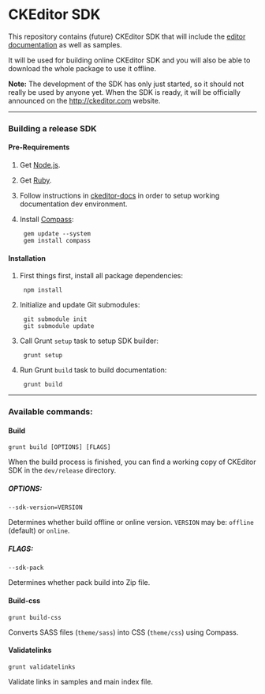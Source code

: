 # CKEditor SDK #

This repository contains (future) CKEditor SDK that will include the [editor documentation](http://docs.ckeditor.com/) as well as samples.

It will be used for building online CKEditor SDK and you will also be able to download the whole package to use it offline.

**Note:** The development of the SDK has only just started, so it should not really be used by anyone yet. When the SDK is ready, it will be officially announced on the <http://ckeditor.com> website.

---

### Building a release SDK

#### Pre-Requirements

1. Get [Node.js](http://nodejs.org/).

1. Get [Ruby](http://www.ruby-lang.org/en/).

1. Follow instructions in [ckeditor-docs](https://github.com/ckeditor/ckeditor-docs) in order to 
setup working documentation dev environment.

1. Install [Compass](http://compass-style.org/):

        gem update --system
        gem install compass

#### Installation

1. First things first, install all package dependencies:

        npm install

1. Initialize and update Git submodules:

        git submodule init
        git submodule update

1. Call Grunt `setup` task to setup SDK builder:

        grunt setup

1. Run Grunt `build` task to build documentation:

        grunt build

---

### Available commands:

#### Build

    grunt build [OPTIONS] [FLAGS]

When the build process is finished, you can find a working copy of CKEditor SDK in the `dev/release` directory.


##### OPTIONS:

    --sdk-version=VERSION

Determines whether build offline or online version. `VERSION` may be: `offline` (default) or `online`. 

##### FLAGS:

    --sdk-pack

Determines whether pack build into Zip file.

#### Build-css

    grunt build-css

Converts SASS files (`theme/sass`) into CSS (`theme/css`) using Compass.

#### Validatelinks

    grunt validatelinks

Validate links in samples and main index file.